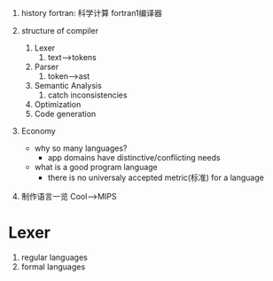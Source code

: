 1. history
fortran: 科学计算
fortran1编译器
    
2. structure of compiler
    1. Lexer
       1. text-->tokens
    2. Parser
       1. token-->ast
    3. Semantic Analysis
       1. catch inconsistencies
    4. Optimization
    5. Code generation

3. Economy
    * why so many languages?
      * app domains have distinctive/conflicting needs 
    * what is a good program language
      * there is no universaly accepted metric(标准) for a language

4. 制作语言一览
    Cool-->MIPS


# Lexer

1. regular languages
2. formal languages
    

